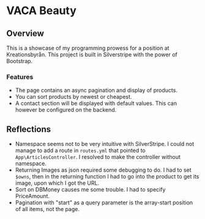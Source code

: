 # VACA Beauty 
## Overview
This is a showcase of my programming prowess for a position at Kreationsbyrån. This project is built in Silverstripe with the power of Bootstrap.


### Features
* The page contains an async pagination and display of products.
* You can sort products by newest or cheapest.
* A contact section will be displayed with default values. This can however be configured on the backend.


## Reflections
* Namespace seems not to be very intuitive with SilverStripe. I could not manage to add a route in `routes.yml` that pointed to `App\ArticlesController`. I resolved to make the controller without namespace.
* Returning Images as json required some debugging to do. I had to set `$owns`, then in the returning function I had to go into the product to get its image, upon which I got the URL.
* Sort on DBMoney causes me some trouble. I had to specify PriceAmount.
* Pagination with "start" as a query parameter is the array-start position of all items, not the page.

